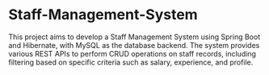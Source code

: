 # Staff-Management-System
This project aims to develop a Staff Management System using Spring Boot and Hibernate, with MySQL as the database backend. The system provides various REST APIs to perform CRUD operations on staff records, including filtering based on specific criteria such as salary, experience, and profile.
